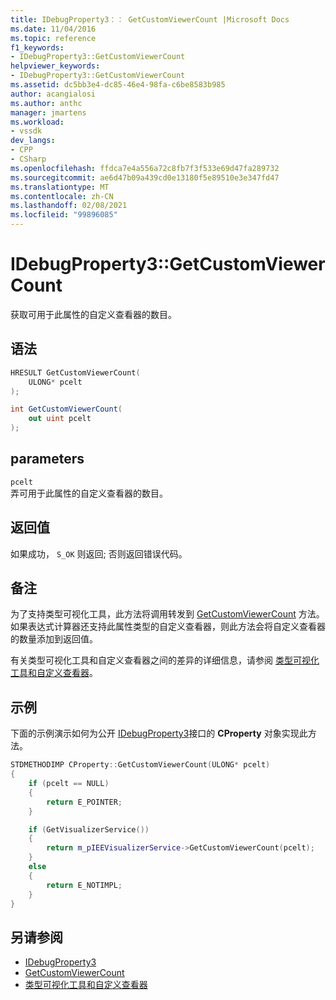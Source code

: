 ```yaml
---
title: IDebugProperty3：： GetCustomViewerCount |Microsoft Docs
ms.date: 11/04/2016
ms.topic: reference
f1_keywords:
- IDebugProperty3::GetCustomViewerCount
helpviewer_keywords:
- IDebugProperty3::GetCustomViewerCount
ms.assetid: dc5bb3e4-dc85-46e4-98fa-c6be8583b985
author: acangialosi
ms.author: anthc
manager: jmartens
ms.workload:
- vssdk
dev_langs:
- CPP
- CSharp
ms.openlocfilehash: ffdca7e4a556a72c8fb7f3f533e69d47fa289732
ms.sourcegitcommit: ae6d47b09a439cd0e13180f5e89510e3e347fd47
ms.translationtype: MT
ms.contentlocale: zh-CN
ms.lasthandoff: 02/08/2021
ms.locfileid: "99896085"
---
```

# <a name="idebugproperty3getcustomviewercount"></a>IDebugProperty3::GetCustomViewerCount
获取可用于此属性的自定义查看器的数目。

## <a name="syntax"></a>语法

```cpp
HRESULT GetCustomViewerCount(
    ULONG* pcelt
);
```

```csharp
int GetCustomViewerCount(
    out uint pcelt
);
```

## <a name="parameters"></a>parameters
`pcelt`\
弄可用于此属性的自定义查看器的数目。

## <a name="return-value"></a>返回值
如果成功， `S_OK` 则返回; 否则返回错误代码。

## <a name="remarks"></a>备注
为了支持类型可视化工具，此方法将调用转发到 [GetCustomViewerCount](../../../extensibility/debugger/reference/ieevisualizerservice-getcustomviewercount.md) 方法。 如果表达式计算器还支持此属性类型的自定义查看器，则此方法会将自定义查看器的数量添加到返回值。

有关类型可视化工具和自定义查看器之间的差异的详细信息，请参阅 [类型可视化工具和自定义查看器](../../../extensibility/debugger/type-visualizer-and-custom-viewer.md)。

## <a name="example"></a>示例
下面的示例演示如何为公开 [IDebugProperty3](../../../extensibility/debugger/reference/idebugproperty3.md)接口的 **CProperty** 对象实现此方法。

```cpp
STDMETHODIMP CProperty::GetCustomViewerCount(ULONG* pcelt)
{
    if (pcelt == NULL)
    {
        return E_POINTER;
    }

    if (GetVisualizerService())
    {
        return m_pIEEVisualizerService->GetCustomViewerCount(pcelt);
    }
    else
    {
        return E_NOTIMPL;
    }
}
```

## <a name="see-also"></a>另请参阅
- [IDebugProperty3](../../../extensibility/debugger/reference/idebugproperty3.md)
- [GetCustomViewerCount](../../../extensibility/debugger/reference/ieevisualizerservice-getcustomviewercount.md)
- [类型可视化工具和自定义查看器](../../../extensibility/debugger/type-visualizer-and-custom-viewer.md)
